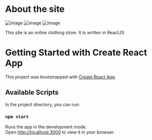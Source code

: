 # About the site

![image](https://user-images.githubusercontent.com/100470279/189705075-fc9aa36b-8902-4ad2-bc24-01193bc72e3f.png)
![image](https://user-images.githubusercontent.com/100470279/189705619-365af780-6db5-4707-9e1f-29dc7a0c5f80.png)
![image](https://user-images.githubusercontent.com/100470279/189706388-53dbb3bd-0bf1-4143-b255-d15aa0c2dda7.png)

This site is an online clothing store. 
It is written in ReactJS

# Getting Started with Create React App

This project was bootstrapped with [Create React App](https://github.com/facebook/create-react-app).

## Available Scripts

In the project directory, you can run:

### `npm start`

Runs the app in the development mode.\
Open [http://localhost:3000](http://localhost:3000) to view it in your browser.
